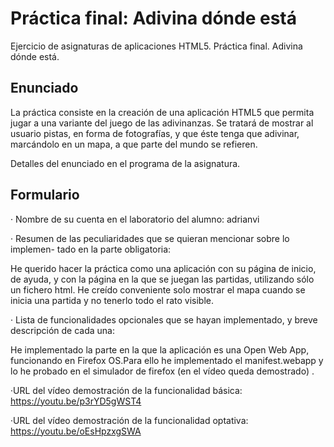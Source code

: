 # Práctica final: Adivina dónde está

Ejercicio de asignaturas de aplicaciones HTML5. Práctica final. Adivina dónde está.

## Enunciado

La práctica consiste en la creación de una aplicación HTML5 que permita jugar a una variante del juego de las adivinanzas. Se tratará de mostrar al usuario pistas, en forma de fotografías, y que éste tenga que adivinar, marcándolo en un mapa, a que parte del mundo se refieren.

Detalles del enunciado en el programa de la asignatura.

## Formulario

· Nombre de su cuenta en el laboratorio del alumno: adrianvi

· Resumen de las peculiaridades que se quieran mencionar sobre lo implemen-
  tado en la parte obligatoria:

  He querido hacer la práctica como una aplicación con su página de inicio, de ayuda, y con
  la página en la que se juegan las partidas, utilizando sólo un fichero html. He creído
  conveniente solo mostrar el mapa cuando se inicia una partida y no tenerlo todo el rato
  visible. 

· Lista  de  funcionalidades  opcionales  que  se  hayan  implementado,  y  breve
  descripción de cada una:

  He implementado la parte en la que la aplicación es una Open Web App, funcionando en
  Firefox OS.Para ello he implementado el manifest.webapp y lo he probado en el simulador 
  de firefox (en el vídeo queda demostrado) .

·URL del vídeo demostración de la funcionalidad básica: https://youtu.be/p3rYD5gWST4

·URL del vídeo demostración de la funcionalidad optativa: https://youtu.be/oEsHpzxgSWA